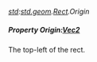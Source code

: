 _[std](../../modules/std/std-module.md):[std.geom](../../modules/std/std-geom.md).[Rect<T>](../../modules/std/std-geom-rect.md).Origin_
##### Property Origin:[Vec2](../../modules/std/std-geom-vec2.md)<T>
The top-left of the rect.
